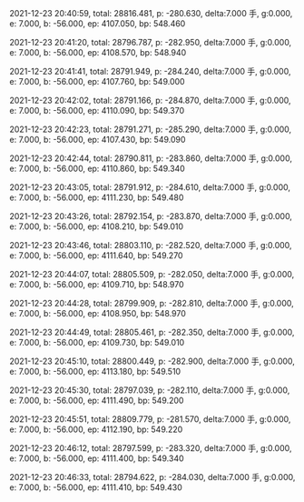 2021-12-23 20:40:59, total: 28816.481, p: -280.630, delta:7.000 手, g:0.000, e: 7.000, b: -56.000, ep: 4107.050, bp: 548.460

2021-12-23 20:41:20, total: 28796.787, p: -282.950, delta:7.000 手, g:0.000, e: 7.000, b: -56.000, ep: 4108.570, bp: 548.940

2021-12-23 20:41:41, total: 28791.949, p: -284.240, delta:7.000 手, g:0.000, e: 7.000, b: -56.000, ep: 4107.760, bp: 549.000

2021-12-23 20:42:02, total: 28791.166, p: -284.870, delta:7.000 手, g:0.000, e: 7.000, b: -56.000, ep: 4110.090, bp: 549.370

2021-12-23 20:42:23, total: 28791.271, p: -285.290, delta:7.000 手, g:0.000, e: 7.000, b: -56.000, ep: 4107.430, bp: 549.090

2021-12-23 20:42:44, total: 28790.811, p: -283.860, delta:7.000 手, g:0.000, e: 7.000, b: -56.000, ep: 4110.860, bp: 549.340

2021-12-23 20:43:05, total: 28791.912, p: -284.610, delta:7.000 手, g:0.000, e: 7.000, b: -56.000, ep: 4111.230, bp: 549.480

2021-12-23 20:43:26, total: 28792.154, p: -283.870, delta:7.000 手, g:0.000, e: 7.000, b: -56.000, ep: 4108.210, bp: 549.010

2021-12-23 20:43:46, total: 28803.110, p: -282.520, delta:7.000 手, g:0.000, e: 7.000, b: -56.000, ep: 4111.640, bp: 549.270

2021-12-23 20:44:07, total: 28805.509, p: -282.050, delta:7.000 手, g:0.000, e: 7.000, b: -56.000, ep: 4109.710, bp: 548.970

2021-12-23 20:44:28, total: 28799.909, p: -282.810, delta:7.000 手, g:0.000, e: 7.000, b: -56.000, ep: 4108.950, bp: 548.970

2021-12-23 20:44:49, total: 28805.461, p: -282.350, delta:7.000 手, g:0.000, e: 7.000, b: -56.000, ep: 4109.730, bp: 549.010

2021-12-23 20:45:10, total: 28800.449, p: -282.900, delta:7.000 手, g:0.000, e: 7.000, b: -56.000, ep: 4113.180, bp: 549.510

2021-12-23 20:45:30, total: 28797.039, p: -282.110, delta:7.000 手, g:0.000, e: 7.000, b: -56.000, ep: 4111.490, bp: 549.200

2021-12-23 20:45:51, total: 28809.779, p: -281.570, delta:7.000 手, g:0.000, e: 7.000, b: -56.000, ep: 4112.190, bp: 549.220

2021-12-23 20:46:12, total: 28797.599, p: -283.320, delta:7.000 手, g:0.000, e: 7.000, b: -56.000, ep: 4111.400, bp: 549.340

2021-12-23 20:46:33, total: 28794.622, p: -284.030, delta:7.000 手, g:0.000, e: 7.000, b: -56.000, ep: 4111.410, bp: 549.430